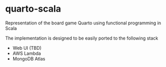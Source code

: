 # quarto-scala

Representation of the board game Quarto using functional programming in Scala  

The implementation is designed to be easily ported to the following stack 
  + Web UI (TBD)
  + AWS Lambda
  + MongoDB Atlas